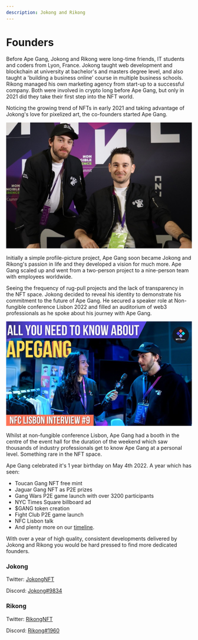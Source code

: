 ```yaml
---
description: Jokong and Rikong
---
```


# Founders

Before Ape Gang, Jokong and Rikong were long-time friends, IT students and coders from Lyon, France. Jokong taught web development and blockchain at university at bachelor's and masters degree level, and also taught a 'building a business online' course in multiple business schools. Rikong managed his own marketing agency from start-up to a successful company. Both were involved in crypto long before Ape Gang, but only in 2021 did they take their first step into the NFT world.

Noticing the growing trend of NFTs in early 2021 and taking advantage of Jokong's love for pixelized art, the co-founders started Ape Gang.&#x20;

![Jokong and Rikong - revealing their identity for the first time at NFC Lisbon 2022](<../.gitbook/assets/-taj66u - Copy.jpg>)

Initially a simple profile-picture project, Ape Gang soon became Jokong and Rikong's passion in life and they developed a vision for much more. Ape Gang scaled up and went from a two-person project to a nine-person team with employees worldwide.

Seeing the frequency of rug-pull projects and the lack of transparency in the NFT space. Jokong decided to reveal his identity to demonstrate his commitment to the future of Ape Gang. He secured a speaker role at Non-fungible conference Lisbon 2022 and filled an auditorium of web3 professionals as he spoke about his journey with Ape Gang.

![Jokong giving an interview at NFC Lisbon 2022](<../.gitbook/assets/FRXTpQZXIAAwhqs (1).jpg>)

Whilst at non-fungible conference Lisbon, Ape Gang had a booth in the centre of the event hall for the duration of the weekend which saw thousands of industry professionals get to know Ape Gang at a personal level. Something rare in the NFT space.

Ape Gang celebrated it's 1 year birthday on May 4th 2022. A year which has seen:

* Toucan Gang NFT free mint
* Jaguar Gang NFT as P2E prizes
* Gang Wars P2E game launch with over 3200 participants
* NYC Times Square billboard ad
* $GANG token creation
* Fight Club P2E game launch
* NFC Lisbon talk
* And plenty more on our [timeline](timeline.md).&#x20;

With over a year of high quality, consistent developments delivered by Jokong and Rikong you would be hard pressed to find more dedicated founders.

### Jokong&#x20;

Twitter: [JokongNFT](https://twitter.com/jokongNFT)

Discord: [Jokong#9834](https://www.discordapp.com/users/jokong#9834)

### Rikong

Twitter: [RikongNFT](https://twitter.com/RikongNFT)

Discord: [Rikong#1960](https://www.discordapp.com/users/Rikong#1960)

